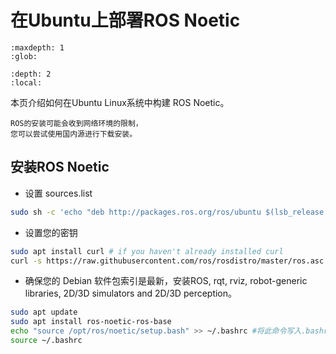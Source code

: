 # 在Ubuntu上部署ROS Noetic

```{toctree}
:maxdepth: 1
:glob:
```

```{contents} 目录
:depth: 2
:local:
```

本页介绍如何在Ubuntu Linux系统中构建 ROS Noetic。

```{note}
ROS的安装可能会收到网络环境的限制，
您可以尝试使用国内源进行下载安装。
```



安装ROS Noetic
------------------------

* 设置 sources.list

```bash
sudo sh -c 'echo "deb http://packages.ros.org/ros/ubuntu $(lsb_release -sc) main" > /etc/apt/sources.list.d/ros-latest.list'
```

* 设置您的密钥

```bash
sudo apt install curl # if you haven't already installed curl
curl -s https://raw.githubusercontent.com/ros/rosdistro/master/ros.asc | sudo apt-key add -
```



* 确保您的 Debian 软件包索引是最新，安装ROS, rqt, rviz, robot-generic libraries, 2D/3D simulators and 2D/3D perception。

```bash
sudo apt update
sudo apt install ros-noetic-ros-base
echo "source /opt/ros/noetic/setup.bash" >> ~/.bashrc #将此命令写入.bashrc，每次启动终端会自动运行
source ~/.bashrc
```



